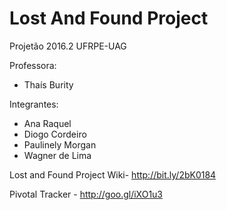 # Lost And Found Project
Projetão 2016.2  UFRPE-UAG

Professora: 
  - Thaís Burity

Integrantes:
  - Ana Raquel
  - Diogo Cordeiro
  - Paulinely Morgan
  - Wagner de Lima
  
Lost and Found Project Wiki- http://bit.ly/2bK0184

Pivotal Tracker - http://goo.gl/iXO1u3
